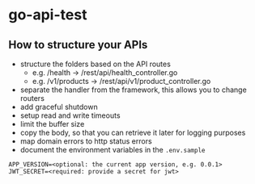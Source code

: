 # go-api-test



## How to structure your APIs

- structure the folders based on the API routes
	- e.g. /health -> /rest/api/health_controller.go
	- e.g. /v1/products -> /rest/api/v1/product_controller.go
- separate the handler from the framework, this allows you to change routers
- add graceful shutdown
- setup read and write timeouts
- limit the buffer size
- copy the body, so that you can retrieve it later for logging purposes
- map domain errors to http status errors
- document the environment variables in the `.env.sample`

```.env
APP_VERSION=<optional: the current app version, e.g. 0.0.1>
JWT_SECRET=<required: provide a secret for jwt>
```
